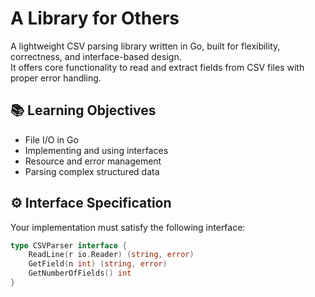# A Library for Others

A lightweight CSV parsing library written in Go, built for flexibility, correctness, and interface-based design.  
It offers core functionality to read and extract fields from CSV files with proper error handling.

## 📚 Learning Objectives

- File I/O in Go
- Implementing and using interfaces
- Resource and error management
- Parsing complex structured data

## ⚙️ Interface Specification

Your implementation must satisfy the following interface:

```go
type CSVParser interface {
    ReadLine(r io.Reader) (string, error)
    GetField(n int) (string, error)
    GetNumberOfFields() int
}
